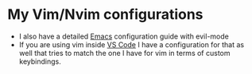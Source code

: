 # My Vim/Nvim configurations 
- I also have a detailed [Emacs](<https://github.com/marinov98/dotfiles/blob/master/emacs/>) configuration guide with evil-mode
- If you are using vim inside [VS Code](https://github.com/marinov98/dotfiles/blob/master/vscode/settings.json) I have a configuration for that as well that tries to match the one I have for vim in terms of custom keybindings.

